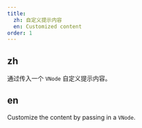```yaml
---
title: 
  zh: 自定义提示内容
  en: Customized content
order: 1
---
```


## zh

通过传入一个 `VNode` 自定义提示内容。

## en

Customize the content by passing in a `VNode`.
